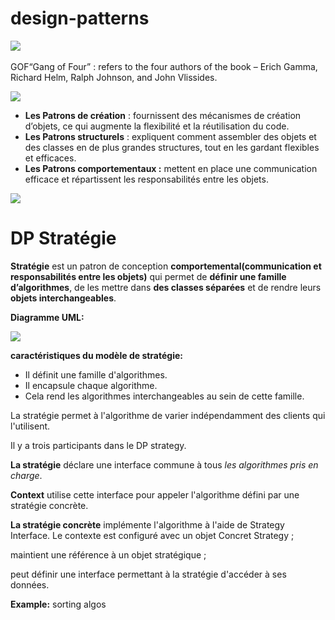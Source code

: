 # design-patterns

﻿![](Aspose.Words.f4ecc9be-d7a1-4036-b692-adb86bac8e6a.001.png)

GOF“Gang of Four” : refers to the four authors of the book – Erich Gamma, Richard Helm, Ralph Johnson, and John Vlissides.

![](Aspose.Words.f4ecc9be-d7a1-4036-b692-adb86bac8e6a.002.png)

- **Les Patrons de création** : fournissent des mécanismes de création d’objets, ce qui augmente la flexibilité et la réutilisation du code.
- **Les Patrons structurels** : expliquent comment assembler des objets et des classes en de plus grandes structures, tout en les gardant flexibles et efficaces.
- **Les Patrons comportementaux :** mettent en place une communication efficace et répartissent les responsabilités entre les objets.

![](Aspose.Words.f4ecc9be-d7a1-4036-b692-adb86bac8e6a.003.png)
# **DP Stratégie**
**Stratégie** est un patron de conception **comportemental(communication et responsabilités entre les objets)** qui permet de **définir une famille d’algorithmes**, de les mettre dans **des classes séparées** et de rendre leurs **objets interchangeables**.
















**Diagramme UML:**

![](Aspose.Words.f4ecc9be-d7a1-4036-b692-adb86bac8e6a.004.png)

**caractéristiques du modèle de stratégie:**

- Il définit une famille d'algorithmes.
- Il encapsule chaque algorithme.
- Cela rend les algorithmes interchangeables au sein de cette famille.

La stratégie permet à l'algorithme de varier indépendamment des clients qui l'utilisent.					

Il y a trois participants dans le DP strategy. 

**La stratégie** déclare une interface commune à tous *les algorithmes pris en charge*. 

**Context** utilise cette interface pour appeler l'algorithme défini par une stratégie concrète. 

**La stratégie concrète** implémente l'algorithme à l'aide de Strategy Interface. Le contexte est configuré avec un objet Concret Strategy ; 

maintient une référence à un objet stratégique ; 

peut définir une interface permettant à la stratégie d'accéder à ses données.


**Example:**
sorting algos



